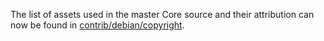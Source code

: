 The list of assets used in the master Core source and their attribution can now be found in [contrib/debian/copyright](../contrib/debian/copyright).
